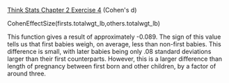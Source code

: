 [Think Stats Chapter 2 Exercise 4](http://greenteapress.com/thinkstats2/html/thinkstats2003.html#toc24) (Cohen's d)

CohenEffectSize(firsts.totalwgt_lb,others.totalwgt_lb)

This function gives a result of approximately -0.089. The sign of this value tells us that first babies weigh, on average, less than non-first babies. This difference is small, with later babies being only .08 standard deviations larger than their first counterparts. However, this is a larger difference than length of pregnancy between first born and other children, by a factor of around three. 
